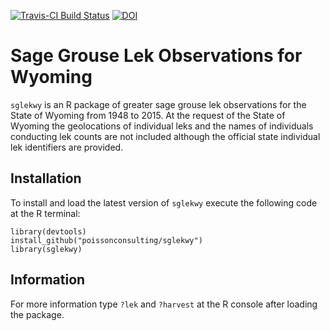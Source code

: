 [![Travis-CI Build Status](https://travis-ci.org/poissonconsulting/sglekwy.svg?branch=master)](https://travis-ci.org/poissonconsulting/sglekwy)
[![DOI](https://zenodo.org/badge/doi/10.5281/zenodo.31244.svg)](http://dx.doi.org/10.5281/zenodo.31244)

# Sage Grouse Lek Observations for Wyoming

`sglekwy` is an R package of greater sage grouse 
lek observations for the State of Wyoming from 1948 to 2015.
At the request of the State of Wyoming
the geolocations of individual leks and the names of individuals
conducting lek counts are not included although
the official state individual lek identifiers are provided.

## Installation

To install and load the latest version of `sglekwy` execute the following code at the R terminal:
```
library(devtools)
install_github("poissonconsulting/sglekwy")
library(sglekwy)
```

## Information

For more information type `?lek` and `?harvest` at the R console after loading the package.
